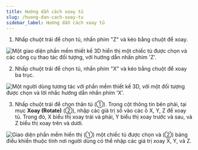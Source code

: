 ```yaml
---
title: Hướng dẫn cách xoay tủ
slug: /huong-dan-cach-xoay-tu
sidebar_label: Hướng dẫn cách xoay tủ
---
```


1. Nhấp chuột trái để chọn tủ, nhấn phím "Z" và kéo bằng chuột để xoay.

![Một giao diện phần mềm thiết kế 3D hiển thị một chiếc tủ được chọn và các công cụ thao tác đối tượng, với hướng dẫn nhấn phím 'Z'.](https://storage.googleapis.com/jegavn_kb/image_jegavn/448.1.jpg)

2. Nhấp chuột trái để chọn tủ, nhấn phím "X" và kéo bằng chuột để xoay ba trục.

![Một người dùng tương tác với phần mềm thiết kế 3D, với một đối tượng được chọn và lời nhắc hướng dẫn nhấn phím 'X'.](https://storage.googleapis.com/jegavn_kb/image_jegavn/448.2.jpg)

3. Nhấp chuột trái để chọn thân tủ (①). Trong cột thông tin bên phải, tại mục **Xoay (Rotate)** (②), nhập các giá trị số vào các ô X, Y, Z để xoay tủ. Trong đó, X biểu thị xoay trái và phải, Y biểu thị xoay trước và sau, và Z biểu thị xoay trên và dưới.

![Giao diện phần mềm hiển thị (①) một chiếc tủ được chọn và (②) bảng điều khiển thuộc tính nơi người dùng có thể nhập các giá trị xoay X, Y, và Z.](https://storage.googleapis.com/jegavn_kb/image_jegavn/448.3.jpg)